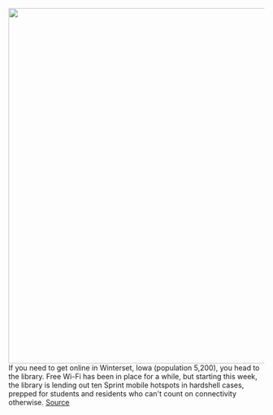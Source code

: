 <img src='https://cdn.vox-cdn.com/thumbor/vsXRiy0YSIvyptyl8dl-6kvkHCw=/0x0:4500x3000/1200x675/filters:focal(2791x1115:3511x1835)/cdn.vox-cdn.com/uploads/chorus_image/image/66238969/1197631646.jpg.0.jpg' width='700px' /><br/>
If you need to get online in Winterset, Iowa (population 5,200), you head to the library. Free Wi-Fi has been in place for a while, but starting this week, the library is lending out ten Sprint mobile hotspots in hardshell cases, prepped for students and residents who can't count on connectivity otherwise.
<a href='https://www.theverge.com/2020/2/3/21117306/iowa-caucus-rural-broadband-access-election-campaign-sanders-warren'> Source <a/>